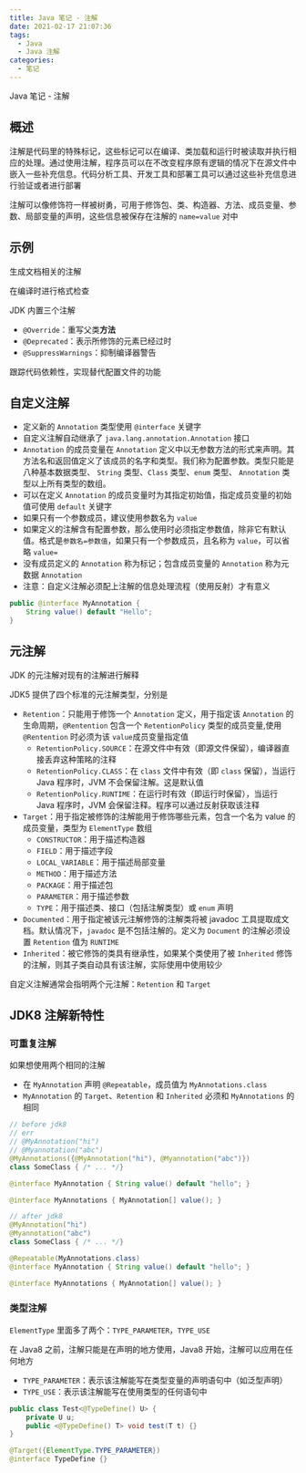 ```yaml
---
title: Java 笔记 - 注解
date: 2021-02-17 21:07:36
tags:
  - Java
  - Java 注解
categories:
  - 笔记
---
```


Java 笔记 - 注解

<!--more-->

## 概述

注解是代码里的特殊标记，这些标记可以在编译、类加载和运行时被读取并执行相应的处理。通过使用注解，程序员可以在不改变程序原有逻辑的情况下在源文件中嵌入一些补充信息。代码分析工具、开发工具和部署工具可以通过这些补充信息进行验证或者进行部署

注解可以像修饰符一样被树勇，可用于修饰包、类、构造器、方法、成员变量、参数、局部变量的声明，这些信息被保存在注解的 `name=value` 对中

## 示例

生成文档相关的注解

在编译时进行格式检查

JDK 内置三个注解

- `@Override`：重写父类**方法**
- `@Deprecated`：表示所修饰的元素已经过时
- `@SuppressWarnings`：抑制编译器警告

跟踪代码依赖性，实现替代配置文件的功能

## 自定义注解

- 定义新的 `Annotation` 类型使用 `@interface` 关键字
- 自定义注解自动继承了 `java.lang.annotation.Annotation` 接口
- `Annotation` 的成员变量在 `Annotation` 定义中以无参数方法的形式来声明。其方法名和返回值定义了该成员的名字和类型。我们称为配置参数。类型只能是八种基本数据类型、 `String` 类型、`Class` 类型、`enum` 类型、 `Annotation` 类型以上所有类型的数组。
- 可以在定义 `Annotation` 的成员变量时为其指定初始值，指定成员变量的初始值可使用 `default` 关键字
- 如果只有一个参数成员，建议使用参数名为 `value`
- 如果定义的注解含有配置参数，那么使用时必须指定参数值，除非它有默认值。格式是`参数名=参数值`，如果只有一个参数成员，且名称为 `value`，可以省略 `value=`
- 没有成员定义的 `Annotation` 称为标记；包含成员变量的 `Annotation` 称为元数据 `Annotation`
- 注意：自定义注解必须配上注解的信息处理流程（使用反射）才有意义

```java
public @interface MyAnnotation {
    String value() default "Hello";
}
```

## 元注解

JDK 的元注解对现有的注解进行解释

JDK5 提供了四个标准的元注解类型，分别是

- `Retention`：只能用于修饰一个 `Annotation` 定义，用于指定该 `Annotation` 的生命周期，`@Rentention` 包含一个 `RetentionPolicy` 类型的成员变量,使用 `@Rentention` 时必须为该 `value`成员变量指定值
  - `RetentionPolicy.SOURCE`：在源文件中有效（即源文件保留），编译器直接丢弃这种策眳的注释
  - `RetentionPolicy.CLASS`：在 `class` 文件中有效（即 `class` 保留），当运行 Java 程序时，JVM 不会保留注解。这是默认值
  - `RetentionPolicy.RUNTIME`：在运行时有效（即运行时保留），当运行 Java 程序时，JVM 会保留注释。程序可以通过反射获取该注释
- `Target`：用于指定被修饰的注解能用于修饰哪些元素，包含一个名为 value 的成员变量，类型为 `ElementType` 数组
  - `CONSTRUCTOR`：用于描述构造器
  - `FIELD`：用于描述字段
  - `LOCAL_VARIABLE`：用于描述局部变量
  - `METHOD`：用于描述方法
  - `PACKAGE`：用于描述包
  - `PARAMETER`：用于描述参数
  - `TYPE`：用于描述类、接口（包括注解类型）或 `enum` 声明
- `Documented`：用于指定被该元注解修饰的注解类将被 javadoc 工具提取成文档。默认情况下，`javadoc` 是不包括注解的。定义为 `Document` 的注解必须设置 `Retention` 值为 `RUNTIME`
- `Inherited`：被它修饰的类具有继承性，如果某个类使用了被 `Inherited` 修饰的注解，则其子类自动具有该注解，实际使用中使用较少

自定义注解通常会指明两个元注解：`Retention` 和 `Target`

## JDK8 注解新特性

### 可重复注解

如果想使用两个相同的注解

- 在 `MyAnnotation` 声明 `@Repeatable`，成员值为 `MyAnnotations.class`
- `MyAnnotation` 的 `Target`、`Retention` 和 `Inherited` 必须和 `MyAnnotations` 的相同

```java
// before jdk8
// err
// @MyAnnotation("hi")
// @Myannotation("abc")
@MyAnnotations({@MyAnnotation("hi"), @Myannotation("abc")})
class SomeClass { /* ... */}

@interface MyAnnotation { String value() default "hello"; }

@interface MyAnnotations { MyAnnotation[] value(); }
```

```java
// after jdk8
@MyAnnotation("hi")
@Myannotation("abc")
class SomeClass { /* ... */}

@Repeatable(MyAnnotations.class)
@interface MyAnnotation { String value() default "hello"; }

@interface MyAnnotations { MyAnnotation[] value(); }
```

### 类型注解

`ElementType` 里面多了两个：`TYPE_PARAMETER`，`TYPE_USE`

在 Java8 之前，注解只能是在声明的地方使用，Java8 开始，注解可以应用在任何地方

- `TYPE_PARAMETER`：表示该注解能写在类型变量的声明语句中（如泛型声明）
- `TYPE_USE`：表示该注解能写在使用类型的任何语句中

```java
public class Test<@TypeDefine() U> {
    private U u;
    public <@TypeDefine() T> void test(T t) {}
}

@Target({ElementType.TYPE_PARAMETER})
@interface TypeDefine {}
```
